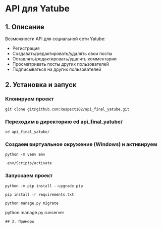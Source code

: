 # API для Yatube
## 1. Описание
Возможности API для социальной сети Yatube:
- Регистрация
- Создавать/редактировать/удалять свои посты
- Оставлять/редактировать/удалять комментарии
- Просматривать посты других пользователей
- Подписываться на других пользователей
## 2. Установка и запуск
### Клонируем проект
```
git clone git@github.com:Respect102/api_final_yatube.git
```
### Переходим в директорию cd api_final_yatube/
```
cd api_final_yatube/
```
### Создаем виртуальное окружение (Windows) и активируем
```
python -m venv env
```
```
.env/Scripts/activate
```
### Запускаем проект
```
python -m pip install --upgrade pip
```
```
pip install -r requirements.txt
```
```
python manage.py migrate
```
python manage.py runserver
```
## 3. Примеры
